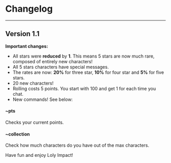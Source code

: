 # Changelog
***
## Version 1.1
**Important changes:**
- All stars were **reduced** by **1**. This means 5 stars are now much rare, composed of entirely new characters!
- All 5 stars characters have special messages.
- The rates are now: **20%** for three star, **10%** for four star and **5%** for five stars.
- 20 new characters!
- Rolling costs 5 points. You start with 100 and get 1 for each time you chat.
- New commands! See below:
#### ~pts
Checks your current points.
#### ~collection
Check how much characters do you have out of the max characters.

Have fun and enjoy Loly Impact!
